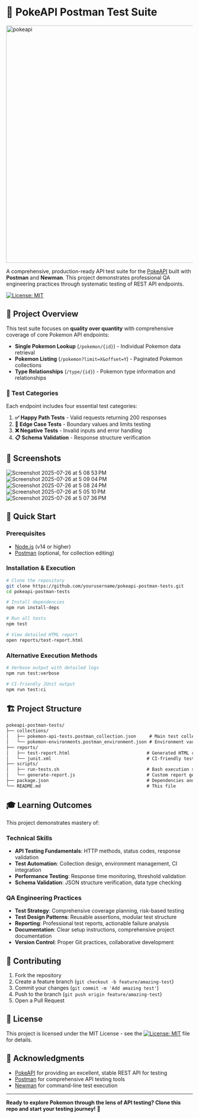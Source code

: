 # 🔬 PokeAPI Postman Test Suite

<img width="1280" height="640" alt="pokeapi" src="https://github.com/user-attachments/assets/f97d8bf2-da44-439b-a61b-7428046265c5" />

A comprehensive, production-ready API test suite for the [PokeAPI](https://pokeapi.co/) built with **Postman** and **Newman**. This project demonstrates professional QA engineering practices through systematic testing of REST API endpoints.

[![License: MIT](https://img.shields.io/badge/License-MIT-yellow.svg)](https://opensource.org/licenses/MIT)

## 🎯 Project Overview

This test suite focuses on **quality over quantity** with comprehensive coverage of core Pokemon API endpoints:

- **Single Pokemon Lookup** (`/pokemon/{id}`) - Individual Pokemon data retrieval
- **Pokemon Listing** (`/pokemon?limit=X&offset=Y`) - Paginated Pokemon collections  
- **Type Relationships** (`/type/{id}`) - Pokemon type information and relationships

### 🧪 Test Categories

Each endpoint includes four essential test categories:

1. **✅ Happy Path Tests** - Valid requests returning 200 responses
2. **🔄 Edge Case Tests** - Boundary values and limits testing
3. **❌ Negative Tests** - Invalid inputs and error handling
4. **📋 Schema Validation** - Response structure verification

## 📸 Screenshots

![Screenshot 2025-07-26 at 5 08 53 PM](https://github.com/user-attachments/assets/1c6f4572-13c0-4daf-ac71-fcef72bbf926)
![Screenshot 2025-07-26 at 5 09 04 PM](https://github.com/user-attachments/assets/878395c8-6d3c-4e38-ab5e-83190e4b672c)
![Screenshot 2025-07-26 at 5 08 24 PM](https://github.com/user-attachments/assets/cfb0b86d-d315-471c-9343-a5b789e14de3)
![Screenshot 2025-07-26 at 5 05 10 PM](https://github.com/user-attachments/assets/e2c7ad36-5899-4360-8459-5d26d982bbea)
![Screenshot 2025-07-26 at 5 07 36 PM](https://github.com/user-attachments/assets/67e957eb-8e4d-4b38-8cfc-a3da136ca00f)


## 🚀 Quick Start

### Prerequisites

- [Node.js](https://nodejs.org/) (v14 or higher)
- [Postman](https://www.postman.com/downloads/) (optional, for collection editing)

### Installation & Execution

```bash
# Clone the repository
git clone https://github.com/yourusername/pokeapi-postman-tests.git
cd pokeapi-postman-tests

# Install dependencies
npm run install-deps

# Run all tests
npm test

# View detailed HTML report
open reports/test-report.html
```

### Alternative Execution Methods

```bash
# Verbose output with detailed logs
npm run test:verbose

# CI-friendly JUnit output
npm run test:ci
```

## 🏗️ Project Structure

```markdown
pokeapi-postman-tests/
├── collections/
│   ├── pokemon-api-tests.postman_collection.json     # Main test collection
│   └── pokemon-environments.postman_environment.json # Environment variables
├── reports/
│   ├── test-report.html                             # Generated HTML report
│   └── junit.xml                                    # CI-friendly test results
├── scripts/
│   ├── run-tests.sh                                 # Bash execution script
│   └── generate-report.js                           # Custom report generator
├── package.json                                     # Dependencies and scripts
└── README.md                                        # This file
```

## 🎓 Learning Outcomes

This project demonstrates mastery of:

### Technical Skills

- **API Testing Fundamentals**: HTTP methods, status codes, response validation
- **Test Automation**: Collection design, environment management, CI integration
- **Performance Testing**: Response time monitoring, threshold validation
- **Schema Validation**: JSON structure verification, data type checking

### QA Engineering Practices

- **Test Strategy**: Comprehensive coverage planning, risk-based testing
- **Test Design Patterns**: Reusable assertions, modular test structure
- **Reporting**: Professional test reports, actionable failure analysis
- **Documentation**: Clear setup instructions, comprehensive project documentation
- **Version Control**: Proper Git practices, collaborative development

## 🤝 Contributing

1. Fork the repository
2. Create a feature branch (`git checkout -b feature/amazing-test`)
3. Commit your changes (`git commit -m 'Add amazing test'`)
4. Push to the branch (`git push origin feature/amazing-test`)
5. Open a Pull Request

## 📄 License

This project is licensed under the MIT License - see the [![License: MIT](https://img.shields.io/badge/License-MIT-yellow.svg)](https://opensource.org/licenses/MIT) file for details.

## 🙏 Acknowledgments

- [PokeAPI](https://pokeapi.co/) for providing an excellent, stable REST API for testing
- [Postman](https://www.postman.com/) for comprehensive API testing tools
- [Newman](https://github.com/postmanlabs/newman) for command-line test execution

---

**Ready to explore Pokemon through the lens of API testing? Clone this repo and start your testing journey!** 🚀
